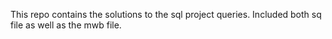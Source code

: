 This repo contains the solutions to the sql project queries.
Included both sq file as well as the mwb file.
